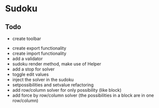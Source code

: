 # Sudoku

## Todo
+ create toolbar
- create export functionality
- create import functionality
- add a validator
- sudoku render method, make use of Helper
- add a stop for solver
- toggle edit values
- inject the solver in the sudoku
- setpossibilities and setvalue refactoring
- add row/column solver for only possibility (like block)
- add force by row/column solver (the possibilities in a block are in one row/column)
